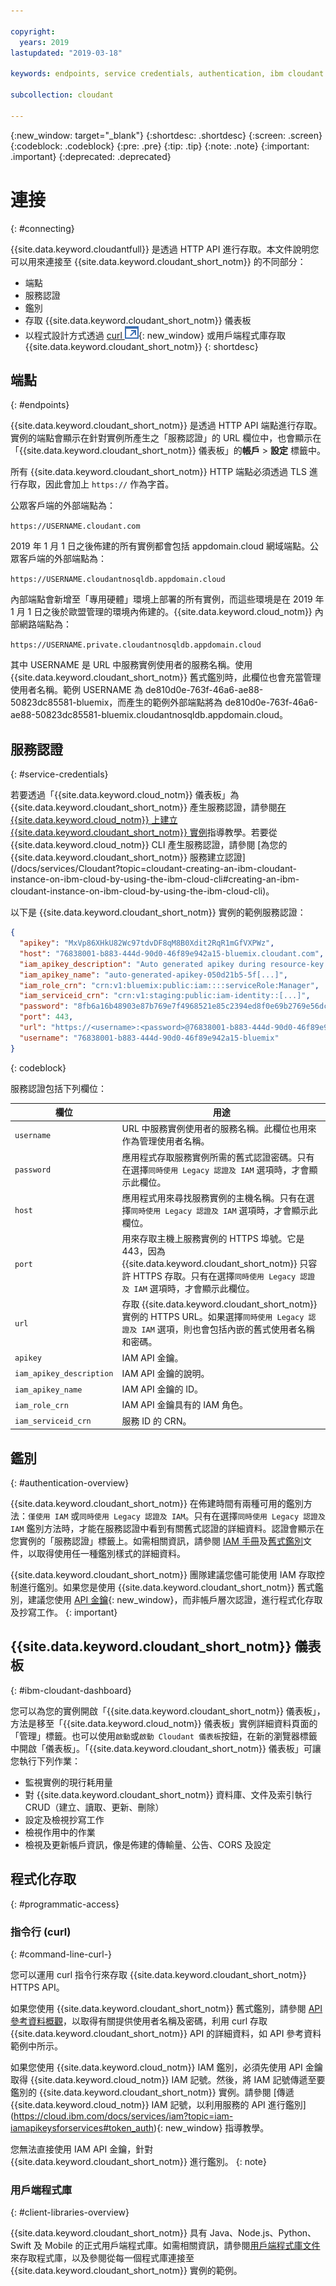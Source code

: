 ```yaml
---

copyright:
  years: 2019
lastupdated: "2019-03-18"

keywords: endpoints, service credentials, authentication, ibm cloudant dashboard, curl, client libraries

subcollection: cloudant

---
```


{:new_window: target="_blank"}
{:shortdesc: .shortdesc}
{:screen: .screen}
{:codeblock: .codeblock}
{:pre: .pre}
{:tip: .tip}
{:note: .note}
{:important: .important}
{:deprecated: .deprecated}

<!-- Acrolinx: 2018-07-02 -->

# 連接
{: #connecting}

{{site.data.keyword.cloudantfull}} 是透過 HTTP API 進行存取。本文件說明您可以用來連接至 {{site.data.keyword.cloudant_short_notm}} 的不同部分：
- 端點
- 服務認證
- 鑑別
- 存取 {{site.data.keyword.cloudant_short_notm}} 儀表板
- 以程式設計方式透過 [curl ![外部鏈結圖示](../images/launch-glyph.svg "外部鏈結圖示")](https://curl.haxx.se/){: new_window} 或用戶端程式庫存取 {{site.data.keyword.cloudant_short_notm}}
{: shortdesc}

## 端點
{: #endpoints}

{{site.data.keyword.cloudant_short_notm}} 是透過 HTTP API 端點進行存取。實例的端點會顯示在針對實例所產生之「服務認證」的 URL 欄位中，也會顯示在「{{site.data.keyword.cloudant_short_notm}} 儀表板」的**帳戶** > **設定** 標籤中。

所有 {{site.data.keyword.cloudant_short_notm}} HTTP 端點必須透過 TLS 進行存取，因此會加上 `https://` 作為字首。

公眾客戶端的外部端點為：

`https://USERNAME.cloudant.com`

2019 年 1 月 1 日之後佈建的所有實例都會包括 appdomain.cloud 網域端點。公眾客戶端的外部端點為：

`https://USERNAME.cloudantnosqldb.appdomain.cloud`

內部端點會新增至「專用硬體」環境上部署的所有實例，而這些環境是在 2019 年 1 月 1 日之後於歐盟管理的環境內佈建的。{{site.data.keyword.cloud_notm}} 內部網路端點為：

`https://USERNAME.private.cloudantnosqldb.appdomain.cloud`

其中 USERNAME 是 URL 中服務實例使用者的服務名稱。使用 {{site.data.keyword.cloudant_short_notm}} 舊式鑑別時，此欄位也會充當管理使用者名稱。範例 USERNAME 為 de810d0e-763f-46a6-ae88-50823dc85581-bluemix，而產生的範例外部端點將為 de810d0e-763f-46a6-ae88-50823dc85581-bluemix.cloudantnosqldb.appdomain.cloud。 

## 服務認證
{: #service-credentials}

若要透過「{{site.data.keyword.cloud_notm}} 儀表板」為 {{site.data.keyword.cloudant_short_notm}} 產生服務認證，請參閱[在 {{site.data.keyword.cloud_notm}} 上建立 {{site.data.keyword.cloudant_short_notm}} 實例](/docs/services/Cloudant?topic=cloudant-creating-an-ibm-cloudant-instance-on-ibm-cloud#creating-an-ibm-cloudant-instance-on-ibm-cloud)指導教學。若要從 {{site.data.keyword.cloud_notm}} CLI 產生服務認證，請參閱 [為您的 {{site.data.keyword.cloudant_short_notm}} 服務建立認證] (/docs/services/Cloudant?topic=cloudant-creating-an-ibm-cloudant-instance-on-ibm-cloud-by-using-the-ibm-cloud-cli#creating-an-ibm-cloudant-instance-on-ibm-cloud-by-using-the-ibm-cloud-cli)。 

以下是 {{site.data.keyword.cloudant_short_notm}} 實例的範例服務認證：

```json
{
  "apikey": "MxVp86XHkU82Wc97tdvDF8qM8B0Xdit2RqR1mGfVXPWz",
  "host": "76838001-b883-444d-90d0-46f89e942a15-bluemix.cloudant.com",
  "iam_apikey_description": "Auto generated apikey during resource-key [...]",
  "iam_apikey_name": "auto-generated-apikey-050d21b5-5f[...]",
  "iam_role_crn": "crn:v1:bluemix:public:iam::::serviceRole:Manager",
  "iam_serviceid_crn": "crn:v1:staging:public:iam-identity::[...]",
  "password": "8fb6a16b48903e87b769e7f4968521e85c2394ed8f0e69b2769e56dcb27d2e76",
  "port": 443,
  "url": "https://<username>:<password>@76838001-b883-444d-90d0-46f89e942a15-bluemix.cloudant.com",
  "username": "76838001-b883-444d-90d0-46f89e942a15-bluemix"
}
```
{: codeblock}

服務認證包括下列欄位：

欄位       |用途
------|--------
`username` | URL 中服務實例使用者的服務名稱。此欄位也用來作為管理使用者名稱。
`password` | 應用程式存取服務實例所需的舊式認證密碼。只有在選擇`同時使用 Legacy 認證及 IAM` 選項時，才會顯示此欄位。
`host`     |應用程式用來尋找服務實例的主機名稱。只有在選擇`同時使用 Legacy 認證及 IAM` 選項時，才會顯示此欄位。
`port`     | 用來存取主機上服務實例的 HTTPS 埠號。它是 443，因為 {{site.data.keyword.cloudant_short_notm}} 只容許 HTTPS 存取。只有在選擇`同時使用 Legacy 認證及 IAM` 選項時，才會顯示此欄位。
`url`	| 存取 {{site.data.keyword.cloudant_short_notm}} 實例的 HTTPS URL。如果選擇`同時使用 Legacy 認證及 IAM` 選項，則也會包括內嵌的舊式使用者名稱和密碼。
`apikey` | IAM API 金鑰。
`iam_apikey_description` | IAM API 金鑰的說明。
`iam_apikey_name` | IAM API 金鑰的 ID。
`iam_role_crn` | IAM API 金鑰具有的 IAM 角色。
`iam_serviceid_crn`	| 服務 ID 的 CRN。

## 鑑別
{: #authentication-overview}

{{site.data.keyword.cloudant_short_notm}} 在佈建時間有兩種可用的鑑別方法：`僅使用 IAM` 或`同時使用 Legacy 認證及 IAM`。只有在選擇`同時使用 Legacy 認證及 IAM` 鑑別方法時，才能在服務認證中看到有關舊式認證的詳細資料。認證會顯示在您實例的「服務認證」標籤上。如需相關資訊，請參閱 [IAM 手冊](/docs/services/Cloudant?topic=cloudant-ibm-cloud-identity-and-access-management-iam-#ibm-cloud-identity-and-access-management-iam-)及[舊式鑑別](/docs/services/Cloudant?topic=cloudant-authentication#authentication)文件，以取得使用任一種鑑別樣式的詳細資料。
 
{{site.data.keyword.cloudant_short_notm}} 團隊建議您儘可能使用 IAM 存取控制進行鑑別。如果您是使用 {{site.data.keyword.cloudant_short_notm}} 舊式鑑別，建議您使用 [API 金鑰](/docs/services/Cloudant?topic=cloudant-authorization#api-keys){: new_window}，而非帳戶層次認證，進行程式化存取及抄寫工作。
{: important}

## {{site.data.keyword.cloudant_short_notm}} 儀表板
{: #ibm-cloudant-dashboard}

您可以為您的實例開啟「{{site.data.keyword.cloudant_short_notm}} 儀表板」，方法是移至「{{site.data.keyword.cloud_notm}} 儀表板」實例詳細資料頁面的「管理」標籤。也可以使用`啟動`或`啟動 Cloudant 儀表板`按鈕，在新的瀏覽器標籤中開啟「儀表板」。「{{site.data.keyword.cloudant_short_notm}} 儀表板」可讓您執行下列作業：

- 監視實例的現行耗用量
- 對 {{site.data.keyword.cloudant_short_notm}} 資料庫、文件及索引執行 CRUD（建立、讀取、更新、刪除）
- 設定及檢視抄寫工作
- 檢視作用中的作業
- 檢視及更新帳戶資訊，像是佈建的傳輸量、公告、CORS 及設定

## 程式化存取
{: #programmatic-access}

### 指令行 (curl)
{: #command-line-curl-}

您可以運用 curl 指令行來存取 {{site.data.keyword.cloudant_short_notm}} HTTPS API。 

如果您使用 {{site.data.keyword.cloudant_short_notm}} 舊式鑑別，請參閱 [API 參考資料概觀](/docs/services/Cloudant?topic=cloudant-api-reference-overview#api-reference-overview)，以取得有關提供使用者名稱及密碼，利用 curl 存取 {{site.data.keyword.cloudant_short_notm}} API 的詳細資料，如 API 參考資料範例中所示。

如果您使用 {{site.data.keyword.cloud_notm}} IAM 鑑別，必須先使用 API 金鑰取得 {{site.data.keyword.cloud_notm}} IAM 記號。然後，將 IAM 記號傳遞至要鑑別的 {{site.data.keyword.cloudant_short_notm}} 實例。請參閱 [傳遞
{{site.data.keyword.cloud_notm}} IAM 記號，以利用服務的 API 進行鑑別] (https://cloud.ibm.com/docs/services/iam?topic=iam-iamapikeysforservices#token_auth){: new_window} 
指導教學。 

您無法直接使用 IAM API 金鑰，針對 {{site.data.keyword.cloudant_short_notm}} 進行鑑別。
{: note}

### 用戶端程式庫

{: #client-libraries-overview}

{{site.data.keyword.cloudant_short_notm}} 具有 Java、Node.js、Python、Swift 及 Mobile 的正式用戶端程式庫。如需相關資訊，請參閱[用戶端程式庫文件](/docs/services/Cloudant?topic=cloudant-client-libraries#client-libraries)來存取程式庫，以及參閱從每一個程式庫連接至 {{site.data.keyword.cloudant_short_notm}} 實例的範例。 
